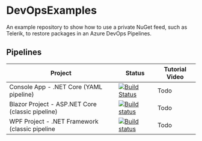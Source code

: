 # DevOpsExamples
An example repository to show how to use a private NuGet feed, such as Telerik, to restore packages in an Azure DevOps Pipelines.

## Pipelines

| Project | Status | Tutorial Video |
|--------------|--------------------------|----------------------|
| Console App - .NET Core (YAML pipeline)  | [![Build Status](https://dev.azure.com/lance/DevOps%20Examples/_apis/build/status/LanceMcCarthy.DevOpsExamples?branchName=main)](https://dev.azure.com/lance/DevOps%20Examples/_build/latest?definitionId=45&branchName=main) | Todo |
| Blazor Project - ASP.NET Core (classic pipeline) | [![Build status](https://dev.azure.com/lance/DevOps%20Examples/_apis/build/status/MyBlazorApp%20Build)](https://dev.azure.com/lance/DevOps%20Examples/_build/latest?definitionId=47) | Todo |
| WPF Project - .NET Framework (classic pipeline| [![Build status](https://dev.azure.com/lance/DevOps%20Examples/_apis/build/status/MyWpfApp%20Build)](https://dev.azure.com/lance/DevOps%20Examples/_build/latest?definitionId=46) | Todo |

